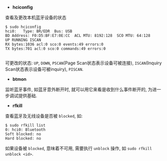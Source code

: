 
* **hciconfig**


查看及更改本机蓝牙设备的状态

```
$ sudo hciconfig  
hci0:	Type: BR/EDR  Bus: USB  
BD Address: F0:D5:BF:E7:0E:CC  ACL MTU: 8192:128  SCO MTU: 64:128  
UP RUNNING ISCAN   
RX bytes:1036 acl:0 sco:0 events:49 errors:0  
TX bytes:701 acl:0 sco:0 commands:49 errors:0  


```

可更改的状态: `UP`, `DOWN`, `PSCAN`(Page Scan状态表示设备可被连接), `ISCAN`(Inquiry Scan状态表示设备可被inquiry), `PISCAN`.


* **btmon**

监听蓝牙事件, 如蓝牙意外断开时, 就可以用它来看是收到什么事件断开的, 为进一步调试提供基础.


* **rfkill**

查看蓝牙及无线设备是否被 `blocked`, 如:

```
$ sudo rfkill list
0: hci0: Bluetooth
Soft blocked: no
Hard blocked: no

```

如果设备被 `blocked`, 意味着不可用, 需要执行 `unblock` 操作, 如 `sudo rfkill unblock <id>`.
